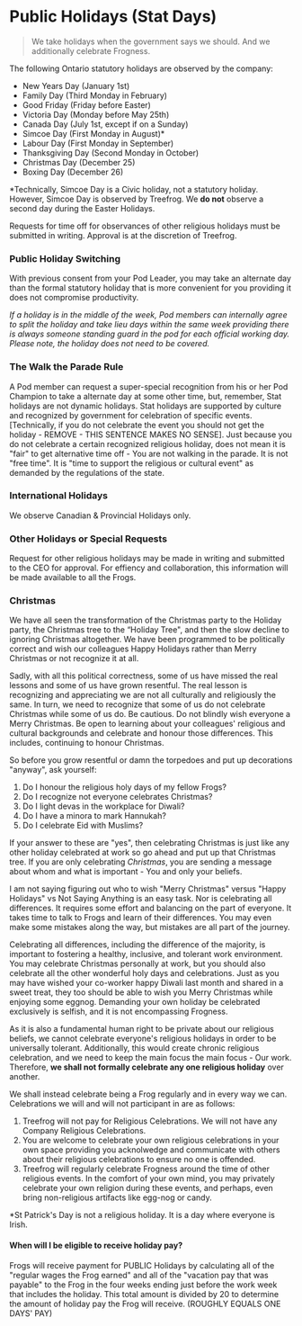 # Public Holidays (Stat Days)

> We take holidays when the government says we should.
> And we additionally celebrate Frogness.

The following Ontario statutory holidays are observed by the company:

- New Years Day (January 1st)
- Family Day (Third Monday in February)
- Good Friday (Friday before Easter)
- Victoria Day (Monday before May 25th)
- Canada Day (July 1st, except if on a Sunday)
- Simcoe Day (First Monday in August)*
- Labour Day (First Monday in September)
- Thanksgiving Day (Second Monday in October)
- Christmas Day (December 25)
- Boxing Day (December 26)

*Technically, Simcoe Day is a Civic holiday, not a statutory holiday. However, Simcoe Day is observed by Treefrog. We **do not** observe a second day during the Easter Holidays.

Requests for time off for observances of other religious holidays must be submitted in writing. Approval is at the discretion of Treefrog.

### Public Holiday Switching

With previous consent from your Pod Leader, you may take an alternate day than the formal statutory holiday that is more convenient for you providing it does not compromise productivity.

*If a holiday is in the middle of the week, Pod members can internally agree to split the holiday and take lieu days within the same week providing there is always someone standing guard in the pod for each official working day. Please note, the holiday does not need to be covered.*

### The Walk the Parade Rule

A Pod member can request a super-special recognition from his or her Pod Champion to take a alternate day at some other time, but, remember, Stat holidays are not dynamic holidays. Stat holidays are supported by culture and recognized by government for celebration of specific events. [Technically, if you do not celebrate the event you should not get the holiday - REMOVE - THIS SENTENCE MAKES NO SENSE]. Just because you do not celebrate a certain recognized religious holiday, does not mean it is "fair" to get alternative time off - You are not walking in the parade. It is not "free time". It is "time to support the religious or cultural event" as demanded by the regulations of the state.

### International Holidays

We observe Canadian & Provincial Holidays only.

### Other Holidays or Special Requests

Request for other religious holidays may be made in writing and submitted to the CEO for approval. For effiency and collaboration, this information will be made available to all the Frogs.

### Christmas

We have all seen the transformation of the Christmas party to the Holiday party, the Christmas tree to the “Holiday Tree", and then the slow decline to ignoring Christmas altogether. We have been programmed to be politically correct and wish our colleagues Happy Holidays rather than Merry Christmas or not recognize it at all.

Sadly, with all this political correctness, some of us have missed the real lessons and some of us have grown resentful. The real lesson is recognizing and appreciating we are not all culturally and religiously the same. In turn, we need to recognize that some of us do not celebrate Christmas while some of us do. Be cautious. Do not blindly wish everyone a Merry Christmas. Be open to learning about your colleagues' religious and cultural backgrounds and celebrate and honour those differences.  This includes, continuing to honour Christmas.

So before you grow resentful or damn the torpedoes and put up decorations "anyway", ask yourself:

1. Do I honour the religious holy days of my fellow Frogs?
2. Do I recognize not everyone celebrates Christmas?
3. Do I light devas in the workplace for Diwali?
4. Do I have a minora to mark Hannukah?
5. Do I celebrate Eid with Muslims?

If your answer to these are "yes", then celebrating Christmas is just like any other holiday celebrated at work so go ahead and put up that Christmas tree. If you are only celebrating *Christmas*, you are sending a message about whom and what is important - You and only your beliefs.

I am not saying figuring out who to wish "Merry Christmas" versus "Happy Holidays" vs Not Saying Anything is an easy task. Nor is celebrating all differences. It requires some effort and balancing on the part of everyone. It takes time to talk to Frogs and learn of their differences. You may even make some mistakes along the way, but mistakes are all part of the journey.

Celebrating all differences, including the difference of the majority, is important to fostering a healthy, inclusive, and tolerant work environment. You may celebrate Christmas personally at work, but you should also celebrate all the other wonderful holy days and celebrations. Just as you may have wished your co-worker happy Diwali last month and shared in a sweet treat, they too should be able to wish you Merry Christmas while enjoying some eggnog. Demanding your own holiday be celebrated exclusively is selfish, and it is not encompassing Frogness.

As it is also a fundamental human right to be private about our religious beliefs, we cannot celebrate everyone's religious holidays in order to be universally tolerant. Additionally, this would create chronic religious celebration, and we need to keep the main focus the main focus - Our work. Therefore, **we shall not formally celebrate any one religious holiday** over another.

We shall instead celebrate being a Frog regularly and in every way we can. 
Celebrations we will and will not participant in are as follows: 

1. Treefrog will not pay for Religious Celebrations. We will not have any Company Religious Celebrations.
2. You are welcome to celebrate your own religious celebrations in your own space providing you acknolwedge and communicate with others about their religious celebrations to ensure no one is offended.
3. Treefrog will regularly celebrate Frogness around the time of other religious events. In the comfort of your own mind, you may privately celebrate your own religion during these events, and perhaps, even bring non-religious artifacts like egg-nog or candy.

*St Patrick's Day is not a religious holiday. It is a day where everyone is Irish.

#### When will I be eligible to receive holiday pay?

Frogs will receive payment for PUBLIC Holidays by calculating all of the "regular wages the Frog earned" and all of the "vacation pay that was payable" to the Frog in the four weeks ending just before the work week that includes the holiday. This total amount is divided by 20 to determine the amount of holiday pay the Frog will receive. (ROUGHLY EQUALS ONE DAYS' PAY)






